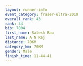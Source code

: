 ```yaml
---
layout: runner-info 
event_category: fraser-ultra-2019 
overall_rank: 43
rank: 34
bib: 7004
first_name: Satesh Rau
last_name: A N Raj
distance: 70KM
category_km: 70KM
gender: Male
finish_time: 11-44-41
---
```

